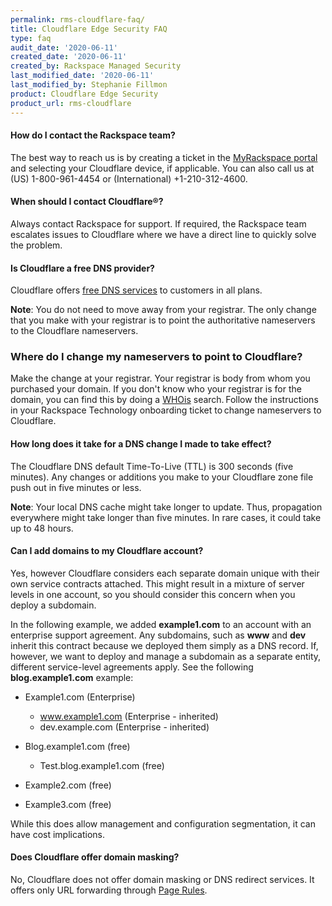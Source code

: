 ```yaml
---
permalink: rms-cloudflare-faq/
title: Cloudflare Edge Security FAQ
type: faq
audit_date: '2020-06-11'
created_date: '2020-06-11'
created_by: Rackspace Managed Security
last_modified_date: '2020-06-11'
last_modified_by: Stephanie Fillmon
product: Cloudflare Edge Security
product_url: rms-cloudflare
---
```


#### How do I contact the Rackspace team?

The best way to reach us is by creating a ticket in the
[MyRackspace portal](https://login.rackspace.com/) and selecting your
Cloudflare
device, if applicable. You can also call us at (US) 1-800-961-4454 or
(International) +1-210-312-4600.

#### When should I contact Cloudflare&reg;?

Always contact Rackspace for support. If required, the Rackspace
team escalates issues to Cloudflare where we have a direct
line to quickly solve the problem.

#### Is Cloudflare a free DNS provider?

Cloudflare offers [free DNS services](https://www.cloudflare.com/dns) to
customers in all plans.

**Note**: You do not need to move away from your registrar. The only change
that you make with your registrar is to point the authoritative nameservers
to the Cloudflare nameservers.

### Where do I change my nameservers to point to Cloudflare?

Make the change at your registrar. Your registrar is body from whom you
purchased your domain. If you don't know who your registrar is for the
domain, you can find this by doing a [WHOis](https://www.whois.net/)
search. Follow the instructions
in your Rackspace Technology onboarding ticket to change nameservers to
Cloudflare.

#### How long does it take for a DNS change I made to take effect?

The Cloudflare DNS default Time-To-Live (TTL) is 300 seconds (five minutes). Any
changes or additions you make to your Cloudflare zone file push out in five
minutes or less.

**Note**: Your local DNS cache might take longer to update. Thus,
propagation everywhere might take longer than five minutes. In rare cases,
it could take up to 48 hours.

#### Can I add domains to my Cloudflare account?

Yes, however Cloudflare considers each separate domain unique
with their own service contracts attached. This might result in a mixture of
server levels in one account, so you should consider this concern when you
deploy a subdomain.  

In the following example, we added **example1.com** to an
account with an enterprise support agreement. Any subdomains, such as **www**
and **dev** inherit this contract because we deployed them simply as a DNS
record. If, however, we want to deploy and manage a subdomain as a
separate entity, different service-level agreements apply. See the
following **blog.example1.com** example:

- Example1.com (Enterprise)

  - www.example1.com (Enterprise - inherited)
  - dev.example.com (Enterprise - inherited)

- Blog.example1.com (free)

  - Test.blog.example1.com (free)

- Example2.com (free)
- Example3.com (free)

While this does allow management and configuration segmentation, it can have
cost implications.  

#### Does Cloudflare offer domain masking?

No, Cloudflare does not offer domain masking or DNS redirect services. It offers only
URL forwarding through [Page Rules](https://blog.cloudflare.com/introducing-pagerules-url-forwarding).
